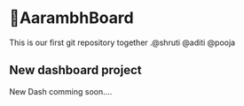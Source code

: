 # 🚀AarambhBoard 

This is our first git repository together .@shruti @aditi @pooja 

## New dashboard project 

New Dash comming soon....